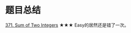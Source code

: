 题目总结
=
[371. Sum of Two Integers](https://github.com/zhuxiuwei/algo/blob/master/src/LeetCode/round2/P001_TwoSum.java) ★★★
Easy的居然还是错了一次。

